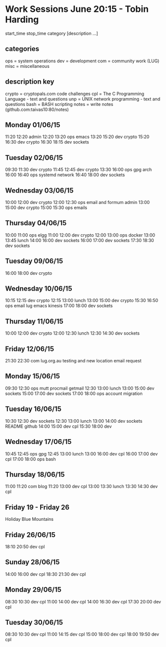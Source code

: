 Work Sessions June 20:15 - Tobin Harding
=======================================
start_time stop_time category [description ...]

categories
----------
ops = system operations
dev = development
com = community work (LUG)
misc = miscellaneous

description key
---------------
crypto = cryptopals.com code challenges
cpl = The C Programming Language - text and questions
unp = UNIX network programming - text and questions
bash = BASH scripting
notes = write notes (github.com:taivas10:80/notes)

Monday 01/06/15
---------------
11:20 12:20 admin
12:20 13:20 ops emacs
13:20 15:20 dev crypto
15:20 16:30 dev crypto
16:30 18:15 dev sockets

Tuesday 02/06/15
---------------
09:30 11:30 dev crypto
11:45 12:45 dev crypto
13:30 16:00 ops gpg arch
16:00 16:40 ops systemd network
16:40 18:00 dev sockets

Wednesday 03/06/15
---------------
10:00 12:00 dev crypto
12:00 12:30 ops email and formum admin
13:00 15:00 dev crypto
15:00 15:30 ops emails

Thursday 04/06/15
---------------
10:00 11:00 ops elgg
11:00 12:00 dev crypto
12:00 13:00 ops docker
13:00 13:45 lunch
14:00 16:00 dev sockets
16:00 17:00 dev sockets
17:30 18:30 dev sockets

Tuesday 09/06/15
---------------
16:00 18:00 dev crypto

Wednesday 10/06/15
---------------
10:15 12:15 dev crypto
12:15 13:00 lunch
13:00 15:00 dev crypto
15:30 16:50 ops email lug emacs kinesis
17:00 18:00 dev sockets

Thursday 11/06/15
---------------
10:00 12:00 dev crypto
12:00 12:30 lunch
12:30 14:30 dev sockets

Friday 12/06/15
---------------
21:30 22:30 com lug.org.au testing and new location email request

Monday 15/06/15
---------------
09:30 12:30 ops mutt procmail getmail
12:30 13:00 lunch
13:00 15:00 dev sockets
15:00 17:00 dev sockets
17:00 18:00 ops account migration

Tuesday 16/06/15
---------------
10:30 12:30 dev sockets
12:30 13:00 lunch
13:00 14:00 dev sockets README github
14:00 15:00 dev cpl
15:30 18:00 dev

Wednesday 17/06/15
---------------
10:45 12:45 ops gpg
12:45 13:00 lunch
13:00 16:00 dev cpl
16:00 17:00 dev cpl
17:00 18:00 ops bash

Thursday 18/06/15
---------------
11:00 11:20 com blog
11:20 13:00 dev cpl
13:00 13:30 lunch
13:30 14:30 dev cpl

Friday 19 - Friday 26 
---------------------
Holiday Blue Mountains

Friday 26/06/15
---------------
18:10 20:50 dev cpl

Sunday 28/06/15
---------------
14:00 16:00 dev cpl
18:30 21:30 dev cpl

Monday 29/06/15
---------------
08:30 10:30 dev cpl
11:00 14:00 dev cpl
14:00 16:30 dev cpl
17:30 20:00 dev cpl

Tuesday 30/06/15
---------------
08:30 10:30 dev cpl
11:00 14:15 dev cpl
15:00 18:00 dev cpl
18:00 19:50 dev cpl

